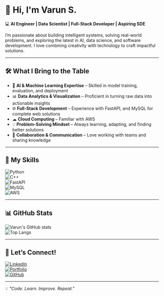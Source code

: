 # 🚀 Hi, I'm Varun S.  

💻 **AI Engineer | Data Scientist | Full-Stack Developer | Aspiring SDE**  

I’m passionate about building intelligent systems, solving real-world problems, and exploring the latest in AI, data science, and software development. I love combining creativity with technology to craft impactful solutions.  

---

## 🛠 What I Bring to the Table

- 🤖 **AI & Machine Learning Expertise** – Skilled in model training, evaluation, and deployment  
- 📊 **Data Analytics & Visualization** – Proficient in turning raw data into actionable insights  
- 🌐 **Full-Stack Development** – Experience with FastAPI, and MySQL for complete web solutions  
- ☁ **Cloud Computing** – Familiar with AWS
- 💡 **Problem-Solving Mindset** – Always learning, adapting, and finding better solutions  
- 🤝 **Collaboration & Communication** – Love working with teams and sharing knowledge  

---

## 🧩 My Skills

![Python](https://img.shields.io/badge/Python-3776AB?style=for-the-badge&logo=python&logoColor=white)  
![C++](https://img.shields.io/badge/C++-00599C?style=for-the-badge&logo=cplusplus&logoColor=white)  
![FastAPI](https://img.shields.io/badge/FastAPI-009688?style=for-the-badge&logo=fastapi&logoColor=white)  
![MySQL](https://img.shields.io/badge/MySQL-4479A1?style=for-the-badge&logo=mysql&logoColor=white)  
![AWS](https://img.shields.io/badge/AWS-232F3E?style=for-the-badge&logo=amazon-aws&logoColor=white)  

---

## 📊 GitHub Stats

![Varun's GitHub stats](https://github-readme-stats.vercel.app/api?username=Varun1901&show_icons=true&theme=tokyonight)  
![Top Langs](https://github-readme-stats.vercel.app/api/top-langs/?username=Varun1901&layout=compact&theme=tokyonight)  

---

## 🤝 Let’s Connect!

[![LinkedIn](https://img.shields.io/badge/LinkedIn-0077B5?style=for-the-badge&logo=linkedin&logoColor=white)](https://www.linkedin.com/in/varun1901/)  
[![Portfolio](https://img.shields.io/badge/Portfolio-000?style=for-the-badge&logo=About.me&logoColor=white)](https://portfolio-one-hazel-61.vercel.app/)  
[![GitHub](https://img.shields.io/badge/GitHub-000?style=for-the-badge&logo=github&logoColor=white)](https://github.com/Varun1901)  

---
💡 *"Code. Learn. Improve. Repeat."*
